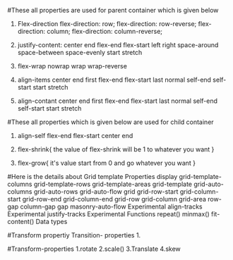 
#These all properties are used for parent container which is given below
1. Flex-direction
            flex-direction: row;                      flex-direction: row-reverse;
            flex-direction: column;
            flex-direction: column-reverse;


2. justify-content:
            center
            end
            flex-end
            flex-start
            left
            right
            space-around
            space-between
            space-evenly
            start
            stretch


3. flex-wrap
        nowrap
        wrap
        wrap-reverse


4. align-items
        center
        end
        first 
        flex-end
        flex-start
        last 
        normal
        self-end
        self-start
        start
        stretch


5. align-contant
        center
        end
        first 
        flex-end
        flex-start
        last 
        normal
        self-end
        self-start
        start
        stretch

#These all properties which is given below are used for child container 

1. align-self
        flex-end
        flex-start
        center
        end
            
2. flex-shrink{
        the value of flex-shrink will be 1 to whatever you want 
}

3. flex-grow{
        it's value start from 0 and go whatever you want
}


#Here is the details about Grid template 
Properties
display
grid-template-columns
grid-template-rows
grid-template-areas
grid-template
grid-auto-columns
grid-auto-rows
grid-auto-flow
grid
grid-row-start
grid-column-start
grid-row-end
grid-column-end
grid-row
grid-column
grid-area
row-gap
column-gap
gap
masonry-auto-flow Experimental
align-tracks Experimental
justify-tracks Experimental
Functions
repeat()
minmax()
fit-content()
Data types
<flex>



#Transform propertiy
Transition- properties
1.




#Transform-properties
1.rotate
2.scale()
3.Translate
4.skew